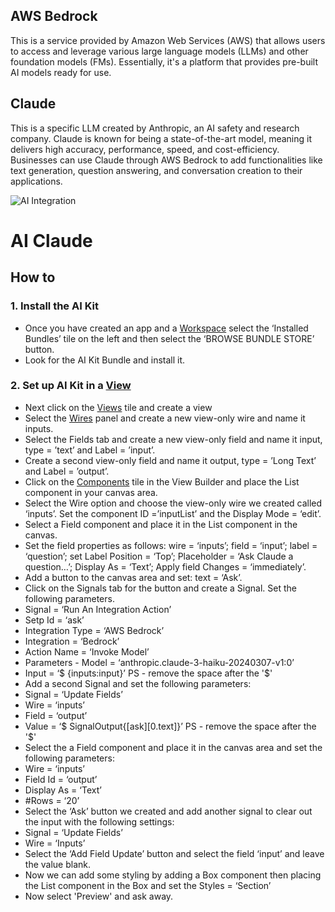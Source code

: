 ## AWS Bedrock

This is a service provided by Amazon Web Services (AWS) that allows users to access and leverage various large language models (LLMs) and other foundation models (FMs). Essentially, it's a platform that provides pre-built AI models ready for use.

## Claude

This is a specific LLM created by Anthropic, an AI safety and research company. Claude is known for being a state-of-the-art model, meaning it delivers high accuracy, performance, speed, and cost-efficiency. Businesses can use Claude through AWS Bedrock to add functionalities like text generation, question answering, and conversation creation to their applications.

![AI Integration](./image1.png "Ai Integrationp")

# AI Claude

## How to

### 1. Install the AI Kit

-   Once you have created an app and a [Workspace](workspaces) select the ‘Installed Bundles’ tile on the left and then select the ‘BROWSE BUNDLE STORE’ button.
-   Look for the AI Kit Bundle and install it.

### 2. Set up AI Kit in a [View](views)

-   Next click on the [Views](views) tile and create a view
-   Select the [Wires](wires) panel and create a new view-only wire and name it inputs.
-   Select the Fields tab and create a new view-only field and name it input, type = ’text’ and Label = ’input’.
-   Create a second view-only field and name it output, type = ’Long Text’ and Label = ’output’.
-   Click on the [Components](components) tile in the View Builder and place the List component in your canvas area.
-   Select the Wire option and choose the view-only wire we created called ‘inputs’. Set the component ID =’inputList’ and the Display Mode = ‘edit’.
-   Select a Field component and place it in the List component in the canvas.
-   Set the field properties as follows: wire = ‘inputs’; field = ‘input’; label = ‘question’; set Label Position = ‘Top’; Placeholder = ‘Ask Claude a question…’; Display As = ‘Text’; Apply field Changes = ‘immediately’.
-   Add a button to the canvas area and set: text = ‘Ask’.
-   Click on the Signals tab for the button and create a Signal. Set the following parameters.
-   Signal = ‘Run An Integration Action’
-   Setp Id = ‘ask’
-   Integration Type = ‘AWS Bedrock’
-   Integration = ‘Bedrock’
-   Action Name = ‘Invoke Model’
-   Parameters - Model = ‘anthropic.claude-3-haiku-20240307-v1:0’
-   Input = ‘$ {inputs:input}’ PS - remove the space after the '$'
-   Add a second Signal and set the following parameters:
-   Signal = ‘Update Fields’
-   Wire = ‘inputs’
-   Field = ‘output’
-   Value = ‘$ SignalOutput{[ask][0.text]}’ PS - remove the space after the '$'
-   Select the a Field component and place it in the canvas area and set the following parameters:
-   Wire = ‘inputs’
-   Field Id = ‘output’
-   Display As = ‘Text’
-   #Rows = ‘20’
-   Select the ‘Ask’ button we created and add another signal to clear out the input with the following settings:
-   Signal = ‘Update Fields’
-   Wire = ‘Inputs’
-   Select the ‘Add Field Update’ button and select the field ‘input’ and leave the value blank.
-   Now we can add some styling by adding a Box component then placing the List component in the Box and set the Styles = ‘Section’
-   Now select 'Preview' and ask away.
